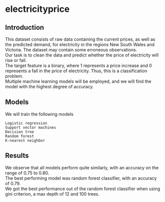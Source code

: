 # electricityprice

## Introduction
This dataset consists of raw data containing the current prices, as well as the predicted demand, for electricity in the regions New South Wales and Victoria. The dataset may contain some erroneous observations.\
Our task is to clean the data and predict whether the price of electricity will rise or fall.  
The target feature is a binary, where 1 represents a price increase and 0 represents a fall in the price of electricity. Thus, this is a classification problem. \
Multiple machine learning models will be employed, and we will find the model with the highest degree of accuracy.

## Models
We will train the following models
```
Logistic regression
Support vector machines
Decision tree
Random forest
K-nearest neighbor
```
## Results
We observe that all models perform quite similarly, with an accuracy on the range of 0.75 to 0.80.  
The best performing model was random forest classifier, with an accuracy of 0.79.  
We got the best performance out of the random forest classifier when using gini criterion, a max depth of 12 and 100 trees.